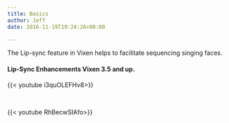 ```yaml
---
title: Basics
author: Jeff
date: 2016-11-19T19:24:26+00:00

---
```

The Lip-sync feature in Vixen helps to facilitate sequencing singing faces.

#### Lip-Sync Enhancements Vixen 3.5 and up.

{{< youtube i3quOLEFHv8>}}

&nbsp;

{{< youtube RhBecwSIAfo>}}